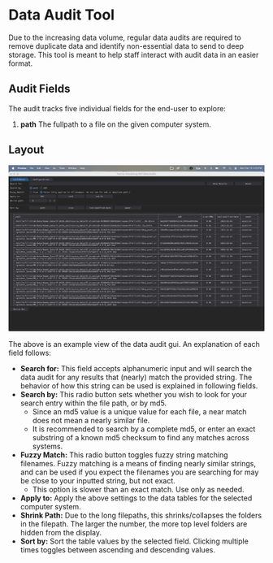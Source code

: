 # Data Audit Tool

Due to the increasing data volume, regular data audits are required to remove duplicate data and identify non-essential data to send to deep storage. This tool is meant to help staff interact with audit data in an easier format.

## Audit Fields

The audit tracks five individual fields for the end-user to explore:

1. **path** The fullpath to a file on the given computer system.

## Layout

![GUI](audit_gui.png)

The above is an example view of the data audit gui. An explanation of each field follows:

- **Search for:** This field accepts alphanumeric input and will search the data audit for any results that (nearly) match the provided string. The behavior of how this string can be used is explained in following fields.
- **Search by:** This radio button sets whether you wish to look for your search entry within the file path, or by md5.
    - Since an md5 value is a unique value for each file, a near match does not mean a nearly similar file.
    - It is recommended to search by a complete md5, or enter an exact substring of a known md5 checksum to find any matches across systems.
- **Fuzzy Match:** This radio button toggles fuzzy string matching filenames. Fuzzy matching is a means of finding nearly similar strings, and can be used if you expect the filenames you are searching for may be close to your inputted string, but not exact.
    - This option is slower than an exact match. Use only as needed.
- **Apply to:** Apply the above settings to the data tables for the selected computer system.
- **Shrink Path:** Due to the long filepaths, this shrinks/collapses the folders in the filepath. The larger the number, the more top level folders are hidden from the display.
- **Sort by:** Sort the table values by the selected field. Clicking multiple times toggles between ascending and descending values.
